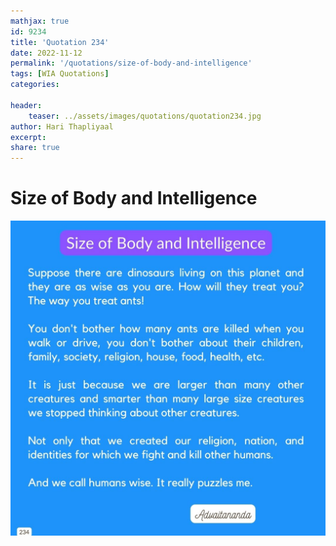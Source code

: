 ```yaml
---
mathjax: true
id: 9234
title: 'Quotation 234'
date: 2022-11-12
permalink: '/quotations/size-of-body-and-intelligence'
tags: [WIA Quotations] 
categories: 

header:
    teaser: ../assets/images/quotations/quotation234.jpg
author: Hari Thapliyaal 
excerpt:
share: true 
---
```


# Size of Body and Intelligence

![Size of Body and Intelligence](../assets/images/quotations/quotation234.jpg)
